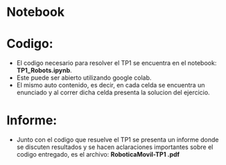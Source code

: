 # Notebook

# Codigo:

- El codigo necesario para resolver el TP1 se encuentra en el notebook: **TP1_Robots.ipynb**.
- Este puede ser abierto utilizando google colab.
- El mismo auto contenido, es decir, en cada celda se encuentra un enunciado y al correr dicha celda presenta la solucion del ejercicio.

# Informe:

- Junto con el codigo que resuelve el TP1 se presenta un informe donde se discuten resultados y se hacen aclaraciones importantes sobre el codigo entregado, es el archivo: **RoboticaMovil-TP1
.pdf**
